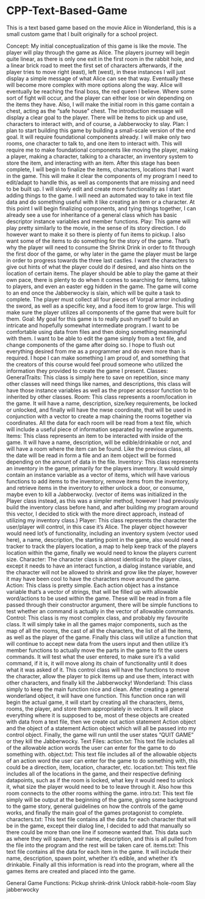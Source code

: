 # CPP-Text-Based-Game
This is a text based game based on the movie Alice in Wonderland, this is a small custom game that I built originally for a school project.

Concept: My initial conceptualization of this game is like the movie. The player will play through the game as Alice. The players journey will begin quite linear, as there is only one exit in the first room in the rabbit hole, and a linear brick road to meet the first set of characters afterwards, if the player tries to move right (east), left (west), in these instances I will just display a simple message of what Alice can see that way. Eventually these will become more complex with more options along the way. Alice will eventually be reaching the final boss, the red queen I believe. Where some sort of fight will occur, and the player can either lose or win depending on the items they have. Also, I will make the initial room in this game contain a chest, acting as the “safe house” chest. The introduction message will display a clear goal to the player. There will be items to pick up and use, characters to interact with, and of course, a Jabberwocky to slay.
Plan: I plan to start building this game by building a small-scale version of the end goal. It will require foundational components already. I will make only two rooms, one character to talk to, and one item to interact with. This will require me to make foundational components like moving the player, making a player, making a character, talking to a character, an inventory system to store the item, and interacting with an item. After this stage has been complete, I will begin to finalize the items, characters, locations that I want in the game. This will make it clear the components of my program I need to edit/adapt to handle this, as well as components that are missing and need to be built up. I will slowly edit and create more functionality as I start adding things to the game. I will need an automated way to take in text file data and do something useful with it like creating an item or a character. At this point I will begin finalizing components, and tying things together, I can already see a use for inheritance of a general class which has basic descriptor instance variables and member functions.
Play: This game will play pretty similarly to the movie, in the sense of its story direction. I do however want to make it so there is plenty of fun items to pickup. I also want some of the items to do something for the story of the game. That’s why the player will need to consume the Shrink Drink in order to fit through the first door of the game, or why later in the game the player must be large in order to progress towards the three last castles. I want the characters to give out hints of what the player could do if desired, and also hints on the location of certain items. The player should be able to play the game at their own pace, there is plenty to do when it comes to searching for items, talking to players, and even an easter egg hidden in the game. The game will come to an end once the Jabberwocky is slain, which will be quite a task to complete. The player must collect all four pieces of Vorpal armor including the sword, as well as a specific key, and a food item to grow large. This will make sure the player utilizes all components of the game that were built for them.
Goal: My goal for this game is to really push myself to build an intricate and hopefully somewhat intermediate program. I want to be comfortable using data from files and then doing something meaningful with them. I want to be able to edit the game simply from a text file, and change components of the game after doing so. I hope to flush out everything desired from me as a programmer and do even more than is required. I hope I can make something I am proud of, and something that the creators of this course would feel proud someone who utilized the information they provided to create the game I present. 
Classes:
GeneralTraits: This class is simply here to save on repetition, since many other classes will need things like names, and descriptions, this class will have those instance variables as well as the proper accessor function to be inherited by other classes.
Room: This class represents a room/location in the game. It will have a name, description, size/key requirements, be locked or unlocked, and finally will have the nwse coordinate, that will be used in conjunction with a vector to create a map chaining the rooms together via coordinates. All the data for each room will be read from a text file, which will include a useful piece of information separated by newline arguments.
Items: This class represents an item to be interacted with inside of the game. It will have a name, description, will be edible/drinkable or not, and will have a room where the item can be found. Like the previous class, all the date will be read in form a file and an item object will be formed depending on the amount of data in the file.
Inventory: This class represents an inventory in the game, primarily for the players inventory. It would simply contain an instance variable as a vector of items, which will have various functions to add items to the inventory, remove items from the inventory, and retrieve items in the inventory to either unlock a door, or consume, maybe even to kill a Jabberwocky. (vector of items was initialized in the Player class instead, as this was a simpler method, however I had previously build the inventory class before hand, and after building my program around this vector, I decided to stick with the more direct approach, instead of utilizing my inventory class.)
Player: This class represents the character the user/player will control, in this case it’s Alice. The player object however would need lot’s of functionality, including an inventory system (vector used here), a name, description, the starting point in the game, also would need a tracker to track the players location, a map to help keep track of the players location within the game, finally we would need to know the players current size.
Character: The character class is almost identical to the player class, except it needs to have an interact function, a dialog instance variable, and the character will not be allowed to shrink and grow like the player, however it may have been cool to have the characters move around the game.
Action: This class is pretty simple. Each action object has a instance variable that’s a vector of strings, that will be filled up with allowable word/actions to be used within the game. These will be read in from a file passed through their constructor argument, there will be simple functions to test whether an command is actually in the vector of allowable commands. 
Control: This class is my most complex class, and probably my favourite class. It will simply take in all the games major components, such as the map of all the rooms, the cast of all the characters, the list of all the items, as well as the player of the game. Finally this class will utilize a function that will continue to accept new data from the users input and then utilize it’s member functions to actually move the parts in the game to fit the users commands. It will test what the user entered, to make sure it’s a valid command, if it is, it will move along its chain of functionality until it does what it was asked of it. This control class will have the functions to move the character, allow the player to pick items up and use them, interact with other characters, and finally kill the Jabberwocky!
Wonderland: This class simply to keep the main function nice and clean. After creating a general wonderland object, it will have one function. This function once ran will begin the actual game, it will start by creating all the characters, items, rooms, the player, and store them appropriately in vectors. It will place everything where it is supposed to be, most of these objects are created with data from a text file, then we create out action statement Action object and the object of a statement Action object which will all be passed into my control object. Finally, the game will run until the user states “QUIT GAME” or they kill the Jabberwocky.
Text Files: 
action.txt: This text file includes all of the allowable action words the user can enter for the game to do something with.
object.txt: This text file includes all of the allowable objects of an action word the user can enter for the game to do something with, this could be a direction, item, location, character, etc.
location.txt: This text file includes all of the locations in the game, and their respective defining datapoints, such as if the room is locked, what key it would need to unlock it, what size the player would need to be to leave through it. Also how this room connects to the other rooms withing the game. 
intro.txt: This text file simply will be output at the beginning of the game, giving some background to the game story, general guidelines on how the controls of the game works, and finally the main goal of the games protagonist to complete.
characters.txt: This text file contains all the data for each character that will be in the game, except their dialog line, I decided to add that manually so there could be more than one line if someone wanted that. This data such as where they will spawn, their name, description, and this is all pulled from the file into the program and the rest will be taken care of.
items.txt: This text file contains all the data for each item in the game. It will include their name, description, spawn point, whether it’s edible, and whether it’s drinkable. Finally all this information is read into the program, where all the games items are created and placed into the game.

General Game Functions:
Pickup shrink-drink
Unlock rabbit-hole-room
Slay jabberwocky
